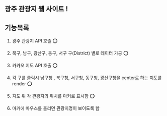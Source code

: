 ## 광주 관광지 웹 사이트 !

## 기능목록

1. 광주 관광지 API 호출 ⭕️

2. 북구, 남구, 광산구, 동구, 서구 구(District) 별로 데이터 가공 ⭕️

3. 카카오 지도 API 호출 ⭕️

4. 각 구를 클릭시 남구청 , 북구청, 서구청, 동구청, 광산구청을 center로 하는 지도를 render ⭕️

5. 지도 위 각 관광지의 위치를 마커로 표시함 ⭕️

6. 마커에 마우스를 올리면 관광지명이 보이도록 함
